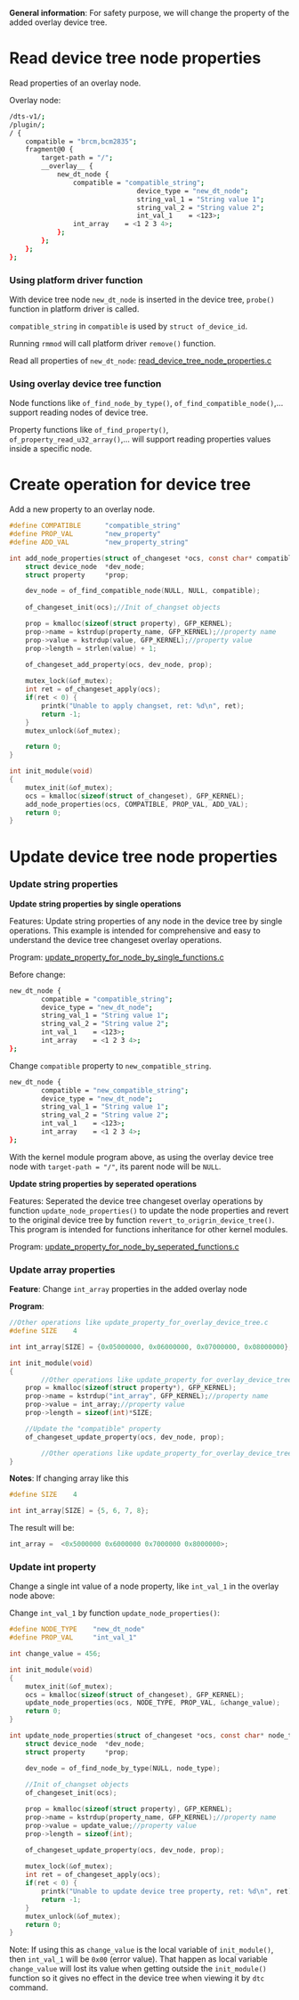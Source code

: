 **General information**: For safety purpose, we will change the property of the added overlay device tree.

# Read device tree node properties

Read properties of an overlay node.

Overlay node:

```sh
/dts-v1/;
/plugin/;
/ {
	compatible = "brcm,bcm2835";
	fragment@0 {
        target-path = "/";
		__overlay__ {
			new_dt_node {
				compatible = "compatible_string";
                                device_type = "new_dt_node";
                                string_val_1 = "String value 1";
                                string_val_2 = "String value 2";
                                int_val_1    = <123>;
				int_array	 = <1 2 3 4>;
			};
		};
	};
};
```

### Using platform driver function

With device tree node ``new_dt_node`` is inserted in the device tree, ``probe()`` function in platform driver is called.

``compatible_string`` in ``compatible`` is used by ``struct of_device_id``.

Running ``rmmod`` will call platform driver ``remove()`` function.

Read all properties of ``new_dt_node``: [read_device_tree_node_properties.c](read_device_tree_node_properties.c)

### Using overlay device tree function

Node functions like ``of_find_node_by_type()``, ``of_find_compatible_node()``,... support reading nodes of device tree.

Property functions like ``of_find_property()``, ``of_property_read_u32_array()``,... will support reading properties values inside a specific node.

# Create operation for device tree

Add a new property to an overlay node.

```c
#define COMPATIBLE    	"compatible_string"
#define PROP_VAL     	"new_property"
#define ADD_VAL   		"new_property_string"

int add_node_properties(struct of_changeset *ocs, const char* compatible, const char* property_name, const char *value){
	struct device_node  *dev_node;
	struct property  	*prop;

	dev_node = of_find_compatible_node(NULL, NULL, compatible);
	
	of_changeset_init(ocs);//Init of_changset objects

	prop = kmalloc(sizeof(struct property), GFP_KERNEL);
	prop->name = kstrdup(property_name, GFP_KERNEL);//property name
	prop->value = kstrdup(value, GFP_KERNEL);//property value
	prop->length = strlen(value) + 1;

	of_changeset_add_property(ocs, dev_node, prop);
	
	mutex_lock(&of_mutex);
	int ret = of_changeset_apply(ocs);
	if(ret < 0) {
		printk("Unable to apply changset, ret: %d\n", ret);
		return -1;
	}
	mutex_unlock(&of_mutex);

	return 0; 
}

int init_module(void)
{
	mutex_init(&of_mutex);
    ocs = kmalloc(sizeof(struct of_changeset), GFP_KERNEL);
	add_node_properties(ocs, COMPATIBLE, PROP_VAL, ADD_VAL);	
	return 0;
}
```

# Update device tree node properties

### Update string properties

**Update string properties by single operations**

Features: Update string properties of any node in the device tree by single operations. This example is intended for comprehensive and easy to understand the device tree changeset overlay operations.

Program: [update_property_for_node_by_single_functions.c](update_property_for_node_by_single_functions.c)

Before change:

```sh
new_dt_node {
        compatible = "compatible_string";
        device_type = "new_dt_node";
        string_val_1 = "String value 1";
        string_val_2 = "String value 2";
        int_val_1    = <123>;
        int_array	 = <1 2 3 4>;
};
```

Change ``compatible`` property to ``new_compatible_string``.

```sh
new_dt_node {
        compatible = "new_compatible_string";
        device_type = "new_dt_node";
        string_val_1 = "String value 1";
        string_val_2 = "String value 2";
        int_val_1    = <123>;
        int_array	 = <1 2 3 4>;
};
```

With the kernel module program above, as using the overlay device tree node with ``target-path = "/"``, its parent node will be ``NULL``.

**Update string properties by seperated operations**

Features: Seperated the device tree changeset overlay operations by function ``update_node_properties()`` to update the node properties and revert to the original device tree by function ``revert_to_origrin_device_tree()``. This program is intended for functions inheritance for other kernel modules.

Program: [update_property_for_node_by_seperated_functions.c](update_property_for_node_by_seperated_functions.c)

### Update array properties

**Feature**: Change ``int_array`` properties in the added overlay node

**Program**:

```c
//Other operations like update_property_for_overlay_device_tree.c
#define SIZE	4

int int_array[SIZE] = {0x05000000, 0x06000000, 0x07000000, 0x08000000};

int init_module(void)
{
        //Other operations like update_property_for_overlay_device_tree.c
	prop = kmalloc(sizeof(struct property*), GFP_KERNEL);
	prop->name = kstrdup("int_array", GFP_KERNEL);//property name
	prop->value = int_array;//property value
	prop->length = sizeof(int)*SIZE;

	//Update the "compatible" property
	of_changeset_update_property(ocs, dev_node, prop);

        //Other operations like update_property_for_overlay_device_tree.c
}
```

**Notes**: If changing array like this

```c
#define SIZE	4

int int_array[SIZE] = {5, 6, 7, 8};
```

The result will be:

```c
int_array =  <0x5000000 0x6000000 0x7000000 0x8000000>;
```

### Update int property

Change a single int value of a node property, like ``int_val_1`` in the overlay node above:

Change ``int_val_1`` by function ``update_node_properties()``:

```c
#define NODE_TYPE    "new_dt_node"
#define PROP_VAL     "int_val_1"

int change_value = 456;

int init_module(void)
{
	mutex_init(&of_mutex);
    ocs = kmalloc(sizeof(struct of_changeset), GFP_KERNEL);
	update_node_properties(ocs, NODE_TYPE, PROP_VAL, &change_value);
	return 0;
}

int update_node_properties(struct of_changeset *ocs, const char* node_type, const char* property_name, int *update_value){
	struct device_node  *dev_node;
	struct property  	*prop;

	dev_node = of_find_node_by_type(NULL, node_type);
	
	//Init of_changset objects
	of_changeset_init(ocs);

	prop = kmalloc(sizeof(struct property), GFP_KERNEL);
	prop->name = kstrdup(property_name, GFP_KERNEL);//property name
	prop->value = update_value;//property value
	prop->length = sizeof(int);

	of_changeset_update_property(ocs, dev_node, prop);
	
	mutex_lock(&of_mutex);
	int ret = of_changeset_apply(ocs);
	if(ret < 0) {
		printk("Unable to update device tree property, ret: %d\n", ret);
		return -1;
	}
	mutex_unlock(&of_mutex);
	return 0; 
}
```

Note: If using this as ``change_value`` is the local variable of ``init_module()``, then ``int_val_1`` will be ``0x00`` (error value). That happen as local variable ``change_value`` will lost its value when getting outside the ``init_module()`` function so it gives no effect in the device tree when viewing it by ``dtc`` command.